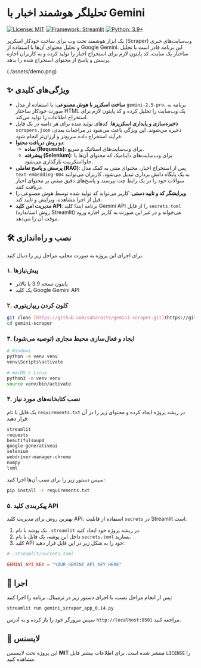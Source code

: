 # تحلیلگر هوشمند اخبار با Gemini

[![License: MIT](https://img.shields.io/badge/License-MIT-yellow.svg)](https://opensource.org/licenses/MIT)
[![Framework: Streamlit](https://img.shields.io/badge/Framework-Streamlit-red.svg)](https://streamlit.io)
[![Python: 3.9+](https://img.shields.io/badge/Python-3.9+-blue.svg)](https://www.python.org/downloads/)

یک ابزار هوشمند تحت وب برای ساخت خودکار اسکرپر (Scraper) وب‌سایت‌های خبری و تحلیل محتوای آن‌ها با استفاده از Google Gemini. این برنامه قادر است با تحلیل ساختار یک سایت، کد پایتون لازم برای استخراج اخبار را تولید کرده و به کاربران اجازه پرسش و پاسخ از محتوای استخراج شده را بدهد.

(./assets/demo.png)


## ✨ ویژگی‌های کلیدی

- **ساخت اسکرپر با هوش مصنوعی**: با استفاده از مدل `gemini-2.5-pro`، برنامه به صورت خودکار ساختار HTML یک وب‌سایت را تحلیل کرده و کد پایتون لازم برای استخراج اطلاعات را تولید می‌کند.
- **ذخیره‌سازی و پایداری اسکرپرها**: کدهای تولید شده برای هر دامنه در یک فایل `scrapers.json` ذخیره می‌شوند. این ویژگی باعث می‌شود در مراجعات بعدی، فرآیند استخراج داده سریع‌تر و ارزان‌تر انجام شود.
- **دو روش دریافت محتوا**:
    - **ساده (Requests)**: برای وب‌سایت‌های استاتیک و سریع.
    - **پیشرفته (Selenium)**: برای وب‌سایت‌های داینامیک که محتوای آن‌ها با جاوااسکریپت بارگذاری می‌شود.
- **پرسش و پاسخ تعاملی (RAG)**: پس از استخراج اخبار، محتوای متنی به کمک مدل `text-embedding-004` به یک پایگاه دانش برداری تبدیل می‌شود. کاربران می‌توانند سوالات خود را در یک رابط چت بپرسند و پاسخ‌های دقیق مبتنی بر محتوای اخبار دریافت کنند.
- **ویرایشگر کد و تایید دستی**: کاربر می‌تواند کد تولید شده توسط هوش مصنوعی را قبل از اجرا مشاهده، ویرایش و تایید کند.
- **مدیریت امن کلید API**: برنامه ابتدا کلید Gemini API را از فایل `secrets.toml` (روش استاندارد Streamlit) می‌خواند و در غیر این صورت به کاربر اجازه ورود موقت آن را می‌دهد.

## 🛠️ نصب و راه‌اندازی

برای اجرای این پروژه به صورت محلی، مراحل زیر را دنبال کنید.

### ۱. پیش‌نیازها

- پایتون نسخه 3.9 یا بالاتر
- یک کلید Google Gemini API

### ۲. کلون کردن ریپازیتوری

```bash
git clone [https://github.com/saharaite/gemini-scraper.git](https://github.com/saharaite/gemini-scraper.git)
cd gemini-scraper
```

### ۳. ایجاد و فعال‌سازی محیط مجازی (توصیه می‌شود)

```bash
# Windows
python -m venv venv
venv\Scripts\activate

# macOS / Linux
python3 -m venv venv
source venv/bin/activate
```

### ۴. نصب کتابخانه‌های مورد نیاز

یک فایل با نام `requirements.txt` در ریشه پروژه ایجاد کرده و محتوای زیر را در آن قرار دهید:

```txt
streamlit
requests
beautifulsoup4
google-generativeai
selenium
webdriver-manager-chrome
numpy
lxml
```

سپس دستور زیر را برای نصب آن‌ها اجرا کنید:

```bash
pip install -r requirements.txt
```

### ۵. پیکربندی کلید API

بهترین روش برای مدیریت کلید API، استفاده از قابلیت `secrets` در Streamlit است.

1.  یک پوشه با نام `.streamlit` در ریشه پروژه خود ایجاد کنید.
2.  داخل این پوشه، یک فایل با نام `secrets.toml` بسازید.
3.  کلید API خود را به شکل زیر در این فایل قرار دهید:

```toml
# .streamlit/secrets.toml

GEMINI_API_KEY = "YOUR_GEMINI_API_KEY_HERE"
```

## 🚀 اجرا

پس از انجام مراحل نصب، با اجرای دستور زیر در ترمینال، برنامه را اجرا کنید:

```bash
streamlit run gemini_scraper_app_0.14.py
```

سپس مرورگر خود را باز کرده و به آدرس `http://localhost:8501` مراجعه کنید.

## 📄 لایسنس

این پروژه تحت لایسنس **MIT** منتشر شده است. برای اطلاعات بیشتر فایل `LICENSE` را مشاهده کنید.